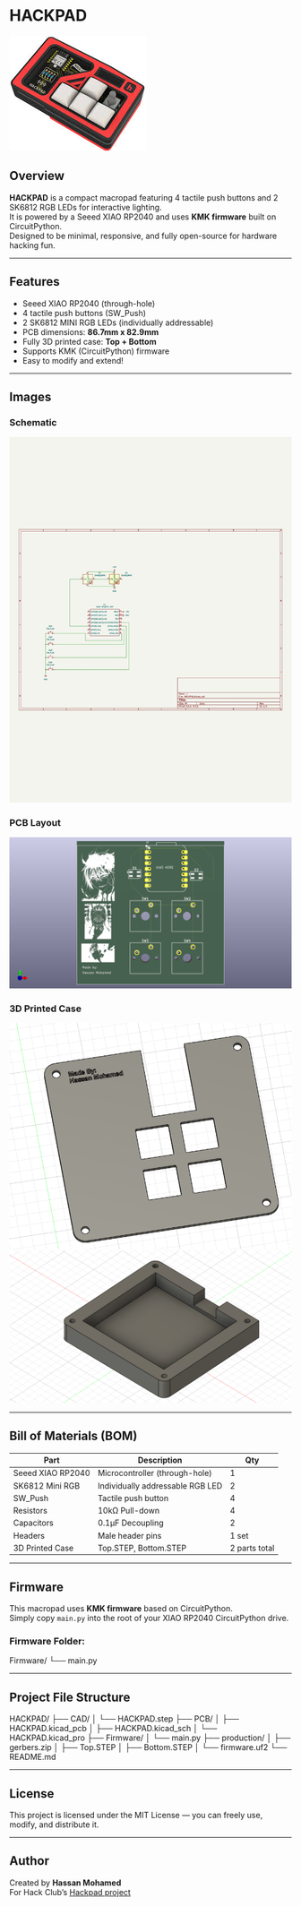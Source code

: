 # HACKPAD

![Hackpad Hero Image](images/hackpad-hero.jpg)

## Overview
**HACKPAD** is a compact macropad featuring 4 tactile push buttons and 2 SK6812 RGB LEDs for interactive lighting.  
It is powered by a Seeed XIAO RP2040 and uses **KMK firmware** built on CircuitPython.  
Designed to be minimal, responsive, and fully open-source for hardware hacking fun.

---

## Features
-  Seeed XIAO RP2040 (through-hole)
-  4 tactile push buttons (SW_Push)
-  2 SK6812 MINI RGB LEDs (individually addressable)
-  PCB dimensions: **86.7mm x 82.9mm**
-  Fully 3D printed case: **Top + Bottom**
-  Supports KMK (CircuitPython) firmware
-  Easy to modify and extend!

---

## Images

### Schematic  
![Schematic](images/schematic.jpg)

### PCB Layout  
![PCB](images/pcb.png)

### 3D Printed Case  
![Top Case](images/topcase.png)
![Bottom Case](images/bottomcase.png)

---

## Bill of Materials (BOM)

| Part               | Description                           | Qty |
|--------------------|----------------------------------------|-----|
| Seeed XIAO RP2040  | Microcontroller (through-hole)         | 1   |
| SK6812 Mini RGB    | Individually addressable RGB LED       | 2   |
| SW_Push            | Tactile push button                    | 4   |
| Resistors          | 10kΩ Pull-down                         | 4   |
| Capacitors         | 0.1µF Decoupling                       | 2   |
| Headers            | Male header pins                       | 1 set |
| 3D Printed Case    | Top.STEP, Bottom.STEP                  | 2 parts total |

---

## Firmware

This macropad uses **KMK firmware** based on CircuitPython.  
Simply copy `main.py` into the root of your XIAO RP2040 CircuitPython drive.

### Firmware Folder:
Firmware/
└── main.py

---

## Project File Structure

HACKPAD/
├── CAD/
│ └── HACKPAD.step
├── PCB/
│ ├── HACKPAD.kicad_pcb
│ ├── HACKPAD.kicad_sch
│ └── HACKPAD.kicad_pro
├── Firmware/
│ └── main.py
├── production/
│ ├── gerbers.zip
│ ├── Top.STEP
│ ├── Bottom.STEP
│ └── firmware.uf2
└── README.md

---

## License

This project is licensed under the MIT License — you can freely use, modify, and distribute it.

---

## Author

Created by **Hassan Mohamed**  
For Hack Club’s [Hackpad project](https://github.com/hackclub/hackpad)

